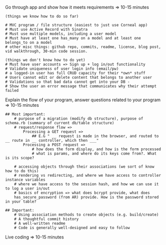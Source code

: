 
Go through app and show how it meets requirements => 10-15 minutes

    (things we know how to do so far)

    # MVC program / file structure (easiest to just use Corneal app)
    # Must use Active Record with Sinatra
    # Must use multiple models, including a user model
    # Must have at least one has_many on a model and at least one belongs_to on a model
    # other misc things: github repo, commits, readme, license, blog post, vid walkthrough, 30-min code session. 

    (things we don't know how to do yet)
    # Must have user accounts => Sign up + log in/out functionality
    # Validate uniqueness of user login info (email/pw)
    # a logged-in user has full CRUD capacity for their *own* stuff
    # Users cannot edit or delete content that belongs to another user
    # Validations so that bad data cannot get into your DB - 
    # Show the user an error message that communicates why their attempt failed

Explain the flow of your program, answer questions related to your program => 10-15 minutes

    ## Most important: 
        # purpose of a migration (modify db structure), purpose of schema.rb (summary of current db/table structure)
        # request/response flow =>
            Processing a GET request =>
                ## E.G " __ request is made in the browser, and routed to __ route in __ controller, which then ___"
            Processing a POST request => 
                # how does the form display, and how is the form processed
                # what is params, and where do its keys come from?. What is its scope?

        # accessing objects through their associations (we sort of know how to do this)
        # rendering vs redirecting, and where we have access to controller instance variables
        # where we have access to the session hash, and how we can use it to log a user in/out
        # basics of encryption => what does bcrypt provide, what does 
        has_secure_password (from AR) provide. How is the password stored in your table?

    ## Important:
        # Using association methods to create objects (e.g. build/create)
        # A thoughtful commit history
        # A well-written readme
        # Code is generally well-designed and easy to follow
Live coding => 10-15 minutes
